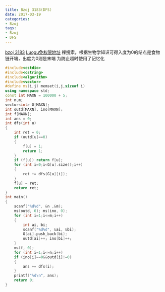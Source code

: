 ```yaml
---
title: Bzoj 3183(DFS)
date: 2017-03-19
categories:
- Bzoj
tags:
- Bzoj
- DFS
---
```

[bzoj 3183](http://www.lydsy.com/JudgeOnline/problem.php?id=4562)
[Luogu免权限地址](https://www.luogu.org/problem/show?pid=3183)
裸搜索，根据生物学知识可得入度为0的结点是食物链开端，出度为0则是末端
为防止超时使用了记忆化
<!-- more -->
```c++
#include<cstdio>
#include<cstring>
#include<algorithm>
#include<vector>
#define ms(i,j) memset(i,j,sizeof i)
using namespace std;
const int MAXN = 100000 + 5;
int n,m;
vector<int> G[MAXN];
int outd[MAXN], ino[MAXN];
int f[MAXN];
int ans = 0;
int dfs(int u)
{
    int ret = 0;
    if (outd[u]==0) 
    {
        f[u] = 1;
        return 1;
    }
    if (f[u]) return f[u];
    for (int i=0;i<G[u].size();i++)
    {
        ret += dfs(G[u][i]);
    }
    f[u] = ret;
    return ret;
}
int main()
{
    scanf("%d%d", &n ,&m);
    ms(outd, 0); ms(ino, 0);
    for (int i=1;i<=m;i++)
    {
        int ai, bi;
        scanf("%d%d", &ai, &bi);
        G[ai].push_back(bi);
        outd[ai]++; ino[bi]++;
    }
    ms(f, 0);
    for (int i=1;i<=n;i++)
    if (ino[i]==0&&outd[i]!=0)
    {
        ans += dfs(i);
    }
    printf("%d\n", ans);
    return 0;
}
```